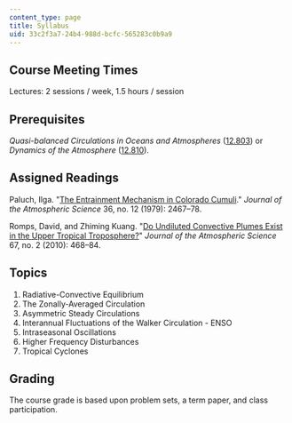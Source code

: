 ```yaml
---
content_type: page
title: Syllabus
uid: 33c2f3a7-24b4-988d-bcfc-565283c0b9a9
---
```


Course Meeting Times
--------------------

Lectures: 2 sessions / week, 1.5 hours / session

Prerequisites
-------------

_Quasi-balanced Circulations in Oceans and Atmospheres_ ([12.803](/courses/12-803-quasi-balanced-circulations-in-oceans-and-atmospheres-fall-2009/)) or _Dynamics of the Atmosphere_ ([12.810](/courses/12-810-dynamics-of-the-atmosphere-spring-2008/)).

Assigned Readings
-----------------

Paluch, Ilga. "[The Entrainment Mechanism in Colorado Cumuli](http://dx.doi.org/10.1175/1520-0469(1979)036%3C2467:TEMICC%3E2.0.CO;2)." _Journal of the Atmospheric Science_ 36, no. 12 (1979): 2467–78.

Romps, David, and Zhiming Kuang. "[Do Undiluted Convective Plumes Exist in the Upper Tropical Troposphere?](http://dx.doi.org/10.1175/2009JAS3184.1)" _Journal of the Atmospheric Science_ 67, no. 2 (2010): 468–84.

Topics
------

1.  Radiative-Convective Equilibrium
2.  The Zonally-Averaged Circulation
3.  Asymmetric Steady Circulations
4.  Interannual Fluctuations of the Walker Circulation - ENSO
5.  Intraseasonal Oscillations
6.  Higher Frequency Disturbances
7.  Tropical Cyclones

Grading
-------

The course grade is based upon problem sets, a term paper, and class participation.